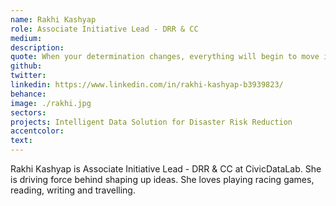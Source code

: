 ```yaml
---
name: Rakhi Kashyap
role: Associate Initiative Lead - DRR & CC
medium:
description:
quote: When your determination changes, everything will begin to move in the direction you desire. Dr. Daisaku Ikeda
github:
twitter:
linkedin: https://www.linkedin.com/in/rakhi-kashyap-b3939823/
behance:
image: ./rakhi.jpg
sectors:
projects: Intelligent Data Solution for Disaster Risk Reduction
accentcolor:
text: 
---
```

Rakhi Kashyap is Associate Initiative Lead - DRR & CC at CivicDataLab. She is driving force behind shaping up ideas. She loves playing racing games, reading, writing and travelling.